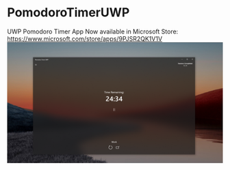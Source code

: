 # PomodoroTimerUWP
UWP Pomodoro Timer App
Now available in Microsoft Store: https://www.microsoft.com/store/apps/9PJSR2QK1V1V
![](img/pomoScreenshot.png)